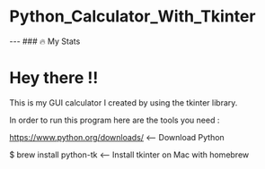 # Python_Calculator_With_Tkinter

--- ### :fire: My Stats

# Hey there !!

This is my GUI calculator I created by using the tkinter library.

In order to run this program here are the tools you need :

https://www.python.org/downloads/ <-- Download Python

$ brew install python-tk <-- Install tkinter on Mac with homebrew
